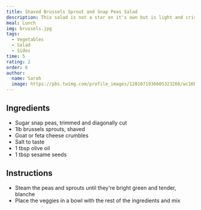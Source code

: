 ```yaml
---
title: Shaved Brussels Sprout and Snap Peas Salad
description: This salad is not a star on it's own but is light and crisp and is a nice compliment to a rich dish. Perfect for when you're tired of the same old salad.
meal: Lunch
img: brussels.jpg
tags:
  - Vegetables
  - Salad
  - Sides
time: 5
rating: 2
order: 6
author:
  name: Sarah
  image: https://pbs.twimg.com/profile_images/1281071936605323266/wc1KRZLK_400x400.jpg
---
```


## Ingredients

- Sugar snap peas, trimmed and diagonally cut
- 1lb brussels sprouts, shaved
- Goat or feta cheese crumbles
- Salt to taste
- 1 tbsp olive oil
- 1 tbsp sesame seeds

## Instructions

- Steam the peas and sprouts until they're bright green and tender, blanche
- Place the veggies in a bowl with the rest of the ingredients and mix
